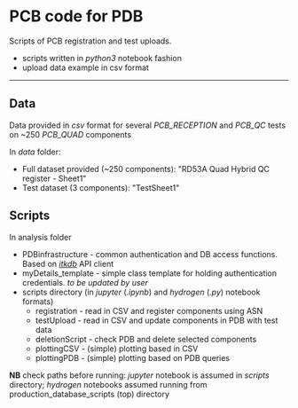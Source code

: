 # PCB code for PDB

Scripts of PCB registration and test uploads.
  * scripts written in *python3* notebook fashion
  * upload data example in csv format

---

## Data

Data provided in *csv* format for several *PCB_RECEPTION* and *PCB_QC* tests on ~250 *PCB_QUAD* components

In *data* folder:
  * Full dataset provided (~250 components): "RD53A Quad Hybrid QC register - Sheet1"
  * Test dataset (3 components): "TestSheet1"


## Scripts

In analysis folder
  * PDBinfrastructure - common authentication and DB access functions. Based on [*itkdb*](https://pypi.org/project/itkdb/) API client
  * myDetails_template - simple class template for holding authentication credentials. *to be updated by user*
  * scripts directory (in *jupyter* (*.ipynb*) and *hydrogen* (*.py*) notebook formats)
    * registration - read in CSV and register components using ASN
    * testUpload - read in CSV and update components in PDB with test data
    * deletionScript - check PDB and delete selected components
    * plottingCSV - (simple) plotting based in CSV
    * plottingPDB - (simple) plotting based on PDB queries

**NB** check paths before running: *jupyter* notebook is assumed in *scripts* directory; *hydrogen* notebooks assumed running from production_database_scripts (top) directory
